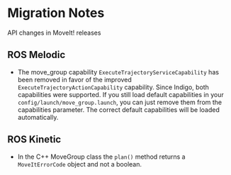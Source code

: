 # Migration Notes

API changes in MoveIt! releases

## ROS Melodic

- The move_group capability ``ExecuteTrajectoryServiceCapability`` has been removed in favor of the improved ``ExecuteTrajectoryActionCapability`` capability. Since Indigo, both capabilities were supported. If you still load default capabilities in your ``config/launch/move_group.launch``, you can just remove them from the capabilities parameter. The correct default capabilities will be loaded automatically.

## ROS Kinetic

- In the C++ MoveGroup class the ``plan()`` method returns a ``MoveItErrorCode`` object and not a boolean.

